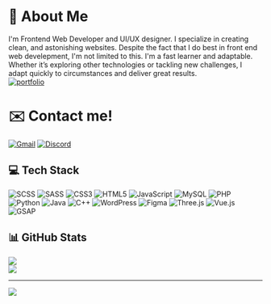 
# 🚀 About Me
I'm Frontend Web Developer and UI/UX designer.
I specialize in creating clean, and astonishing websites. Despite the fact that I do best in front end web develepment, I'm not limited to this. I'm a fast learner and adaptable. Whether it’s exploring other technologies or tackling new challenges, I adapt quickly to circumstances and deliver great results.<br/>
[![portfolio](https://img.shields.io/badge/my_portfolio-000?style=for-the-badge&logo=ko-fi&logoColor=white)](https://www.klemensowicz.pl)


# ✉️ Contact me!
[![Gmail](https://img.shields.io/badge/Gmail-D14836?logo=gmail&logoColor=white&style=flat)](mailto:contact@klemensowicz.pl)       [![Discord](https://img.shields.io/badge/Discord-maksesowicz-5865F2?logo=discord&logoColor=white&style=flat)](https://discord.com/users/778330114009464852)


## 💻 Tech Stack
![SCSS](https://img.shields.io/badge/SCSS-CC6699?logo=sass&logoColor=white&style=flat)  ![SASS](https://img.shields.io/badge/SASS-CC6699?logo=sass&logoColor=white&style=flat)  ![CSS3](https://img.shields.io/badge/CSS3-1572B6?logo=css3&logoColor=white&style=flat)  ![HTML5](https://img.shields.io/badge/HTML5-E34F26?logo=html5&logoColor=white&style=flat)  ![JavaScript](https://img.shields.io/badge/JavaScript-323330?logo=javascript&logoColor=F7DF1E&style=flat)  ![MySQL](https://img.shields.io/badge/MySQL-00000F?logo=mysql&logoColor=white&style=flat)  ![PHP](https://img.shields.io/badge/PHP-777BB4?logo=php&logoColor=white&style=flat)  ![Python](https://img.shields.io/badge/Python-3776AB?logo=python&logoColor=white&style=flat)  ![Java](https://img.shields.io/badge/Java-ED8B00?logo=openjdk&logoColor=white&style=flat)  ![C++](https://img.shields.io/badge/C++-00599C?logo=c%2B%2B&logoColor=white&style=flat)  ![WordPress](https://img.shields.io/badge/WordPress-21759B?logo=wordpress&logoColor=white&style=flat)  ![Figma](https://img.shields.io/badge/Figma-F24E1E?logo=figma&logoColor=white&style=flat)  ![Three.js](https://img.shields.io/badge/Three.js-000000?logo=three.js&logoColor=white&style=flat)  ![Vue.js](https://img.shields.io/badge/Vue.js-4FC08D?logo=vue.js&logoColor=white&style=flat)  ![GSAP](https://img.shields.io/badge/GSAP-88CE02?logo=greensock&logoColor=black&style=flat)




## 📊 GitHub Stats
![](https://github-readme-streak-stats.herokuapp.com/?user=m4kses0wicz&theme=dark&hide_border=false)<br/>
![](https://github-readme-stats.vercel.app/api/top-langs/?username=m4kses0wicz&theme=dark&hide_border=false&include_all_commits=true&count_private=true&layout=compact)

---
[![](https://visitcount.itsvg.in/api?id=m4kses0wicz&icon=0&color=0)](https://visitcount.itsvg.in)
